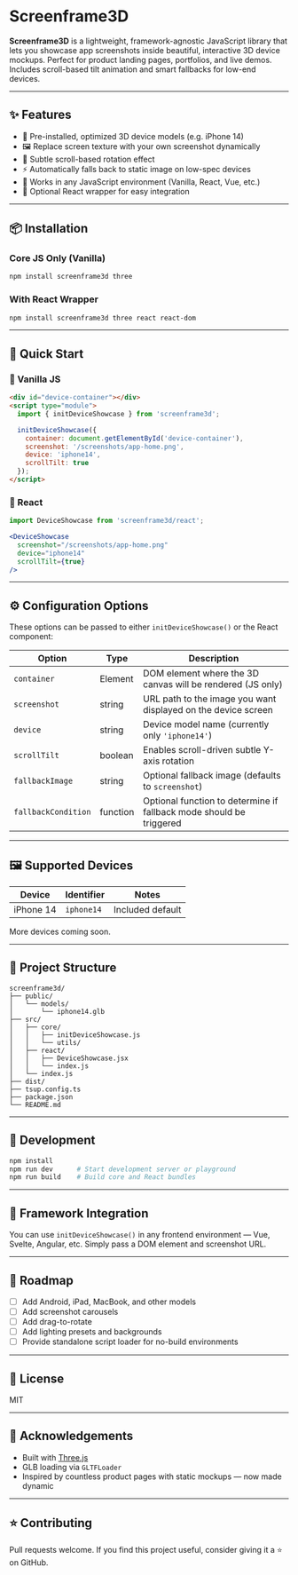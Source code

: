 # Screenframe3D

**Screenframe3D** is a lightweight, framework-agnostic JavaScript library that lets you showcase app screenshots inside beautiful, interactive 3D device mockups. Perfect for product landing pages, portfolios, and live demos. Includes scroll-based tilt animation and smart fallbacks for low-end devices.

---

## ✨ Features

- 📱 Pre-installed, optimized 3D device models (e.g. iPhone 14)  
- 🖼️ Replace screen texture with your own screenshot dynamically  
- 🎢 Subtle scroll-based rotation effect  
- ⚡ Automatically falls back to static image on low-spec devices  
- 🔌 Works in any JavaScript environment (Vanilla, React, Vue, etc.)  
- 🧩 Optional React wrapper for easy integration  

---

## 📦 Installation

### Core JS Only (Vanilla)
```bash
npm install screenframe3d three
```

### With React Wrapper
```bash
npm install screenframe3d three react react-dom
```

---

## 🚀 Quick Start

### 🔹 Vanilla JS

```html
<div id="device-container"></div>
<script type="module">
  import { initDeviceShowcase } from 'screenframe3d';

  initDeviceShowcase({
    container: document.getElementById('device-container'),
    screenshot: '/screenshots/app-home.png',
    device: 'iphone14',
    scrollTilt: true
  });
</script>
```

### 🔹 React

```jsx
import DeviceShowcase from 'screenframe3d/react';

<DeviceShowcase
  screenshot="/screenshots/app-home.png"
  device="iphone14"
  scrollTilt={true}
/>
```

---

## ⚙️ Configuration Options

These options can be passed to either `initDeviceShowcase()` or the React component:

| Option              | Type      | Description                                                                 |
|---------------------|-----------|-----------------------------------------------------------------------------|
| `container`         | Element   | DOM element where the 3D canvas will be rendered (JS only)                  |
| `screenshot`        | string    | URL path to the image you want displayed on the device screen               |
| `device`            | string    | Device model name (currently only `'iphone14'`)                             |
| `scrollTilt`        | boolean   | Enables scroll-driven subtle Y-axis rotation                                |
| `fallbackImage`     | string    | Optional fallback image (defaults to `screenshot`)                          |
| `fallbackCondition` | function  | Optional function to determine if fallback mode should be triggered         |

---

## 🖼 Supported Devices

| Device     | Identifier   | Notes            |
|------------|--------------|------------------|
| iPhone 14  | `iphone14`   | Included default |

More devices coming soon.

---

## 📁 Project Structure

```
screenframe3d/
├── public/
│   └── models/
│       └── iphone14.glb
├── src/
│   ├── core/
│   │   ├── initDeviceShowcase.js
│   │   └── utils/
│   ├── react/
│   │   ├── DeviceShowcase.jsx
│   │   └── index.js
│   └── index.js
├── dist/
├── tsup.config.ts
├── package.json
└── README.md
```

---

## 🧪 Development

```bash
npm install
npm run dev      # Start development server or playground
npm run build    # Build core and React bundles
```

---

## 🔌 Framework Integration

You can use `initDeviceShowcase()` in any frontend environment — Vue, Svelte, Angular, etc. Simply pass a DOM element and screenshot URL.

---

## 🚧 Roadmap

- [ ] Add Android, iPad, MacBook, and other models
- [ ] Add screenshot carousels
- [ ] Add drag-to-rotate
- [ ] Add lighting presets and backgrounds
- [ ] Provide standalone script loader for no-build environments

---

## 📄 License

MIT

---

## 🙌 Acknowledgements

- Built with [Three.js](https://threejs.org/)
- GLB loading via `GLTFLoader`
- Inspired by countless product pages with static mockups — now made dynamic

---

## ⭐ Contributing

Pull requests welcome. If you find this project useful, consider giving it a ⭐ on GitHub.
